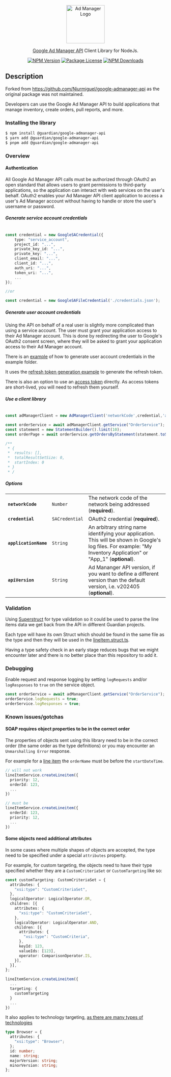 <p align="center">
  <a href="https://developers.google.com/ad-manager/api/start" target="blank"><img src="https://developers.google.com/ads/images/logo_admanager_192px.svg" width="120" alt="Ad Manager Logo" /></a>
</p>
  <p align="center"><a href="https://developers.google.com/ad-manager/api/start" target="_blank">Google Ad Manager API</a> Client Library for NodeJs.</p>
    <p align="center">
<a href="https://www.npmjs.com/~guardian" target="_blank"><img src="https://img.shields.io/npm/v/@guardian/google-admanager-api.svg" alt="NPM Version" /></a>
<a href="https://www.npmjs.com/~guardian" target="_blank"><img src="https://img.shields.io/npm/l/@guardian/google-admanager-api.svg" alt="Package License" /></a>
<a href="https://www.npmjs.com/~guardian" target="_blank"><img src="https://img.shields.io/npm/dm/@guardian/google-admanager-api.svg" alt="NPM Downloads" /></a>
</p>

## Description

Forked from https://github.com/Niurmiguel/google-admanager-api as the original package was not maintained.

Developers can use the Google Ad Manager API to build applications that manage inventory, create orders, pull reports, and more.

### Installing the library

```bash
$ npm install @guardian/google-admanager-api
$ yarn add @guardian/google-admanager-api
$ pnpm add @guardian/google-admanager-api
```
### Overview

#### Authentication

All Google Ad Manager API calls must be authorized through OAuth2 an open standard that allows users to grant permissions to third-party applications, so the application can interact with web services on the user's behalf. OAuth2 enables your Ad Manager API client application to access a user's Ad Manager account without having to handle or store the user's username or password.

##### Generate service account credentials

```typescript

const credential = new GoogleSACredential({
    type: "service_account",
    project_id: "...",
    private_key_id: "...",
    private_key: "...",
    client_email: "...",
    client_id: "...",
    auth_uri: "...",
    token_uri: "...",
    ...
});

//or

const credential = new GoogleSAFileCredential('./credentials.json');

```

##### Generate user account credentials

Using the API on behalf of a real user is slightly more complicated than using a service account. The user must grant your application access to their Ad Manager account. This is done by redirecting the user to Google's OAuth2 consent screen, where they will be asked to grant your application access to their Ad Manager account.

There is an [example](/examples/authentication/refresh-token.ts) of how to generate user account credentials in the example folder.

It uses the [refresh token generation example](/examples/authentication/generate-refresh-token.ts) to generate the refresh token.

There is also an option to use an [access token](/examples/authentication/access-token.ts) directly. As access tokens are short-lived, you will need to refresh them yourself.

##### Use a client library

```typescript

const adManagerClient = new AdManagerClient('networkCode',credential,'applicationName');

const orderService = await adManagerClient.getService("OrderService");
const statement = new StatementBuilder().limit(10);
const orderPage = await orderService.getOrdersByStatement(statement.toStatement())

/**
 * {
 *  results: [],
 *  totalResultSetSize: 0,
 *  startIndex: 0
 * }
 * /
```

##### Options

<table>
  <tr>
    <td><code><b>networkCode</b></code></td>
    <td><code>Number</code></td>
    <td>The network code of the network being addressed (<b>required</b>).</td>
  </tr>
  <tr>
    <td><code><b>credential</b></code></td>
    <td><code>SACredential</code></td>
    <td>OAuth2 credential (<b>required</b>).</td>
  </tr>
  <tr>
    <td><code><b>applicationName</b></code></td>
    <td><code>String</code></td>
    <td>An arbitrary string name identifying your application. This will be shown in Google's log files. For example: "My Inventory Application" or "App_1" (<b>optional</b>).</td>
  </tr>
    <tr>
    <td><code><b>apiVersion</b></code></td>
    <td><code>String</code></td>
    <td>Ad Mananger API version, if you want to define a different version than the default version, i.e. v202405 (<b>optional</b>).</td>
  </tr>
</table>

### Validation 

Using [Superstruct](https://docs.superstructjs.org/) for type validation so it could be used to parse the line items data we get back from the API in different Guardian projects.

 Each type will have its own Struct which should be found in the same file as the type and then they will be used in the [lineItem.struct.ts](https://github.com/guardian/google-admanager-api/blob/main/lib/client/services/lineItem/lineItem.struct.ts).

 Having a type safety check in an early stage reduces bugs that we might encounter later and there is no better place than this repository to add it. 

### Debugging

Enable request and response logging by setting `logRequests` and/or `logResponses` to `true` on the service object.

```typescript
const orderService = await adManagerClient.getService("OrderService");
orderService.logRequests = true;
orderService.logResponses = true;
```

### Known issues/gotchas

#### SOAP requires object properties to be in the correct order
The properties of objects sent using this library need to be in the correct order (the same order as the type definitions) or you may encounter an `Unmarshalling Error` response.

For example for a [line item](lib/client/common/types/lineItemSummary.type.ts) the `orderName` must be before the `startDateTime`.
```ts
// will not work
lineItemService.createLineitem({
  priority: 12,
  orderId: 123,
  ...
})

// must be
lineItemService.createLineitem({
  orderId: 123,
  priority: 12,
  ...
})
```

#### Some objects need additional attributes
In some cases where multiple shapes of objects are accepted, the type need to be specified under a special `attributes` property.

For example, for custom targeting, the objects need to have their type specified whether they are a `CustomCriteriaSet` or `CustomTargeting` like so:
```ts
const customTargeting: CustomCriteriaSet = {
  attributes: {
    "xsi:type": "CustomCriteriaSet",
  },
  logicalOperator: LogicalOperator.OR,
  children: [{
    attributes: {
      "xsi:type": "CustomCriteriaSet",
    },
    logicalOperator: LogicalOperator.AND,
    children: [{
      attributes: {
        "xsi:type": "CustomCriteria",
      },
      keyId: 123,
      valueIds: [123],
      operator: ComparisonOperator.IS,
    }],
  }],
};

lineItemService.createLineitem({
  ...
  targeting: {
    customTargeting
  }
  ...
})
```

It also applies to technology targeting, [as there are many types of technologies](https://github.com/guardian/google-admanager-api/blob/main/lib/client/common/types/targeting.type.ts#L294)
```ts
type Browser = {
  attributes: {
    "xsi:type": "Browser";
  };
  id: number;
  name: string;
  majorVersion: string;
  minorVersion: string;
};
```


